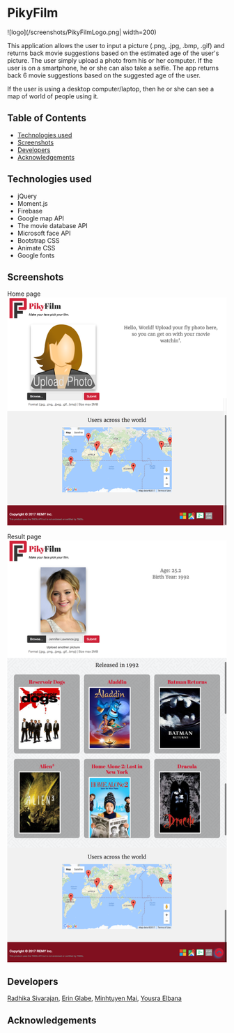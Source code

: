 # PikyFilm

![logo](/screenshots/PikyFilmLogo.png| width=200)

This application allows the user to input a picture (.png, .jpg, .bmp, .gif) and returns back movie suggestions based on the estimated age of the user's picture.  The user simply upload a photo from his or her computer. If the user is on a smartphone, he or she can also take a selfie. The app returns back 6 movie suggestions based on the suggested age of the user.

If the user is using a desktop computer/laptop, then he or she can see a map of world of people using it. 

## Table of Contents

- [Technologies used](#technologies-used)
- [Screenshots](#screenshots)
- [Developers](#developers)
- [Acknowledgements](#acknowledgements)

## Technologies used
* jQuery
* Moment.js
* Firebase
* Google map API
* The movie database API
* Microsoft face API
* Bootstrap CSS
* Animate CSS
* Google fonts

## Screenshots
Home page
![Home page](/screenshots/PikyFilmHome.png?raw=true)

Result page
![Result page](/screenshots/PikyFilmResult.png?raw=true)

## Developers

[Radhika Sivarajan](https://github.com/radhika-sivarajan),
[Erin Glabe](https://github.com/eglabe),
[Minhtuyen Mai](https://github.com/mightyminh),
[Yousra Elbana](https://github.com/Yousrat)

## Acknowledgements
